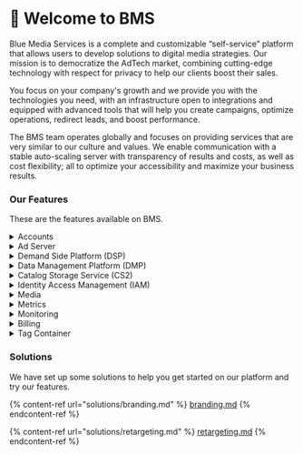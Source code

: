 # 👋 Welcome to BMS

Blue Media Services is a complete and customizable “self-service” platform that allows users to develop solutions to digital media strategies. Our mission is to democratize the AdTech market, combining cutting-edge technology with respect for privacy to help our clients boost their sales.

You focus on your company's growth and we provide you with the technologies you need, with an infrastructure open to integrations and equipped with advanced tools that will help you create campaigns, optimize operations, redirect leads, and boost performance.

The BMS team operates globally and focuses on providing services that are very similar to our culture and values. We enable communication with a stable auto-scaling server with transparency of results and costs, as well as cost flexibility; all to optimize your accessibility and maximize your business results.

### Our Features

These are the features available on BMS.

<details>

<summary>Accounts</summary>

[Overview](product-documentation/accounts/)

[Account Billing](product-documentation/accounts/account-billing.md)

</details>

<details>

<summary>Ad Server</summary>

[Overview](product-documentation/ad-server/)

[Creatives](product-documentation/ad-serving/creatives.md)

[Creative Groups](product-documentation/ad-serving/creative-groups.md)

[Creative Metrics](product-documentation/ad-serving/creatives.md#metrics-tab)

[Ads](product-documentation/ad-server/ads/)

[Ads Metrics](product-documentation/ad-server/ads/#metrics-tab)

[Ad Exchange Review](product-documentation/ad-server/ads/ad-exchange-review/)

[Creative Builder](product-documentation/ad-server/creative-builder/)

[Blueprints](product-documentation/ad-serving/creative-builder/blueprints.md)

[Builds](product-documentation/ad-server/creative-builder/builds.md)

[Ad Serving Billing](product-documentation/ad-server/ad-server-billing.md)

[Page Load Tracking Tag](product-documentation/ad-server/page-load-tracking-tag.md)

</details>

<details>

<summary>Demand Side Platform (DSP)</summary>

[Overview](product-documentation/demand-side-platform-dsp/)

[Managing Campaigns](product-documentation/demand-side-platform-dsp/campaigns.md)

[Managing Budgets](product-documentation/demand-side-platform-dsp/budgets.md)

[Managing Targets](product-documentation/demand-side-platform-dsp/targets.md)

[Managing Ads](product-documentation/demand-side-platform-dsp/managing-ads.md)

[Real Time Tab](product-documentation/demand-side-platform-dsp/real-time-tab.md)

[DSP Metrics](product-documentation/demand-side-platform-dsp/dsp-metrics.md)

[Campaign Billing](product-documentation/demand-side-platform-dsp/campaign-billing.md)

[Check URL Classification](product-documentation/demand-side-platform-dsp/check-url-classification.md)

</details>

<details>

<summary>Data Management Platform (DMP)</summary>

[Overview](product-documentation/data-management-platform-dmp/)

[Cookie Pools](product-documentation/data-management-platform-dmp/cookie-pools.md)

[Trackers](product-documentation/data-management-platform-dmp/trackers.md)

[Identifier Pools](product-documentation/data-management-platform-dmp/identifier-pools.md)

[DMP Metrics](product-documentation/data-management-platform-dmp/dmp-metrics.md)

[DMP Billing](product-documentation/data-management-platform-dmp/dmp-billing.md)

</details>

<details>

<summary>Catalog Storage Service (CS2)</summary>

[Overview](product-documentation/catalog-storage-service-cs2/)

[Catalogs](product-documentation/catalog-storage-service-cs2/catalogs.md)

[Products](product-documentation/catalog-storage-service-cs2/products.md)

[Import Channels](product-documentation/catalog-storage-service-cs2/import-channels.md)

[Recommendation Models](product-documentation/catalog-storage-service-cs2/recommendation-models.md)

[CS2 Metrics](product-documentation/catalog-storage-service-cs2/cs2-metrics.md)

[CS2 Billing](product-documentation/catalog-storage-service-cs2/cs2-billing.md)

</details>

<details>

<summary>Identity Access Management (IAM)</summary>

[Users](product-documentation/identity-access-management-iam/users.md)

[Groups](product-documentation/identity-access-management-iam/groups.md)

[API Keys](product-documentation/identity-access-management-iam/api-keys.md)

</details>

<details>

<summary>Media</summary>

[Overview](product-documentation/media/)

[Media Metrics](product-documentation/media/media-metrics.md)

[Media Billing](product-documentation/media/media-billing.md)

</details>

<details>

<summary>Metrics</summary>

[Overview](product-documentation/metrics.md)

</details>

<details>

<summary>Monitoring</summary>

[Overview](product-documentation/monitoring/)

[Event Stores](product-documentation/monitoring/event-stores.md)

[Event Pipes](product-documentation/monitoring/event-pipes.md)

[Monitoring Metrics](product-documentation/monitoring/monitoring-metrics.md)

[Monitoring Billing](product-documentation/monitoring/monitoring-billing.md)

</details>

<details>

<summary>Billing</summary>

[Overview](product-documentation/billing.md)

</details>

<details>

<summary>Tag Container</summary>

[Overview](product-documentation/tag-container/)

[Tag Container Metrics](product-documentation/tag-container/tag-container-metrics.md)

</details>

### Solutions

We have set up some solutions to help you get started on our platform and try our features.

{% content-ref url="solutions/branding.md" %}
[branding.md](solutions/branding.md)
{% endcontent-ref %}

{% content-ref url="solutions/retargeting.md" %}
[retargeting.md](solutions/retargeting.md)
{% endcontent-ref %}

